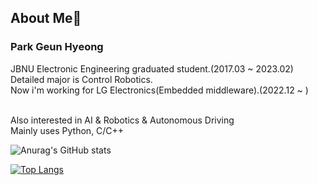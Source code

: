 ## About Me👋
### Park Geun Hyeong
JBNU Electronic Engineering graduated student.(2017.03 ~ 2023.02)
<br>Detailed major is Control Robotics.</br>
Now i'm working for LG Electronics(Embedded middleware).(2022.12 ~ )

<br>Also interested in AI & Robotics & Autonomous Driving </br>
Mainly uses Python, C/C++

<!--## Research Interest
- Computer Vision: Object Detection, Segmentation, Classification
- Visual Slam: ORB SLAM, Visual Odometry-->

![Anurag's GitHub stats](https://github-readme-stats.vercel.app/api?username=park-geun-hyeong&show_icons=true&theme=radical)

[![Top Langs](https://github-readme-stats.vercel.app/api/top-langs/?username=park-geun-hyeong&hide=jupyter%20notebook&exclude_repo=ORB_SLAM2_MRCNN&layout=compact&theme=radical)](https://github.com/park-geun-hyeong/github-readme-stats)
<!--
**park-geun-hyeong/park-geun-hyeong** is a ✨ _special_ ✨ repository because its `README.md` (this file) appears on your GitHub profile.

Here are some ideas to get you started:

- 🔭 I’m currently working on ...
- 🌱 I’m currently learning ...
- 👯 I’m looking to collaborate on ...
- 🤔 I’m looking for help with ...
- 💬 Ask me about ...
- 📫 How to reach me: ...
- 😄 Pronouns: ...
- ⚡ Fun fact: ...
-->
